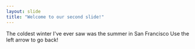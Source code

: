 ```yaml
---
layout: slide
title: "Welcome to our second slide!"
---
```

The coldest winter I've ever saw was the summer in San Francisco 
Use the left arrow to go back!
